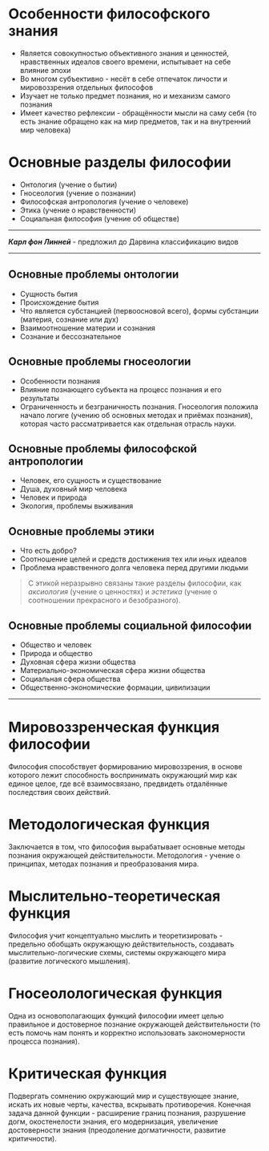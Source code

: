 # Особенности философского знания

* Является совокупностью объективного знания и ценностей, нравственных идеалов своего времени, испытывает на себе влияние эпохи
* Во многом субъективно - несёт в себе отпечаток личости и мировоззрения отдельных философов
* Изучает не только предмет познания, но и механизм самого познания
* Имеет качество рефлексии - обращённости мысли на саму себя (то есть знание обращено как на мир предметов, так и на внутренний мир человека)

# Основные разделы философии

* Онтология (учение о бытии)
* Гносеология (учение о познании)
* Философская антропология (учение о человеке)
* Этика (учение о нравственности)
* Социальная философия (учение об обществе)

___
___Карл фон Линней___ - предложил до Дарвина классификацию видов
___

## Основные проблемы онтологии

* Сущность бытия
* Происхождение бытия
* Что является субстанцией (первоосновой всего), формы субстанции (материя, сознание или дух)
* Взаимоотношение материи и сознания
* Сознание и бессознательное

## Основные проблемы гносеологии

* Особенности познания
* Влияние познающего субъекта на процесс познания и его результаты
* Ограниченность и безграничность познания. Гносеология положила начало логиrе (учению об основных методах и приёмах познания), которая часто рассматривается как отдельная отрасль науки.

## Основные проблемы философской антропологии

* Человек, его сущность и существование
* Душа, духовный мир человека
* Человек и природа
* Экология, проблемы выживания

## Основные проблемы этики

* Что есть добро?
* Соотношение целей и средств достижения тех или иных идеалов
* Проблема нравственного долга человека перед другими людьми

> С этикой неразрывно связаны такие разделы философии, как _аксиология_ (учение о ценностях) и _эстетика_ (учение о соотношении прекрасного и безобразного).

## Основные проблемы социальной философии

* Общество и человек
* Природа и общество
* Духовная сфера жизни общества
* Материально-экономическая сфера жизни общества
* Социальная сфера общества
* Общественно-экономические формации, цивилизации
___
# Мировоззренческая функция философии

Философия способствует формированию мировоззрения, в основе которого лежит способность воспринимать окружающий мир как единое целое, где всё взаимосвязано, предвидеть отдалённые последствия своих действий.

# Методологическая функция

Заключается в том, что философия вырабатывает основные методы познания окружающей действительности. Методология - учение о принципах, методах познания и преобразования мира.

# Мыслительно-теоретическая функция

Философия учит концептуально мыслить и теоретизировать - предельно обобщать окружающую действительность, создавать мыслительно-логические схемы, системы окружающего мира (развитие логического мышления).

# Гносеолологическая функция

Одна из основополагающих функций философии имеет целью правильное и достоверное познание окружающей действительности (то есть помочь нам понять и корректно использовать закономерности процесса познания).

# Критическая функция

Подвергать сомнению окружающий мир и существующее знание, искать их новые черты, качества, вскрывать противоречия. Конечная задача данной функции - расширение границ познания, разрушение догм, окостенелости знания, его модернизация, увеличение достоверности знания (преодоление догматичности, развитие критичности).